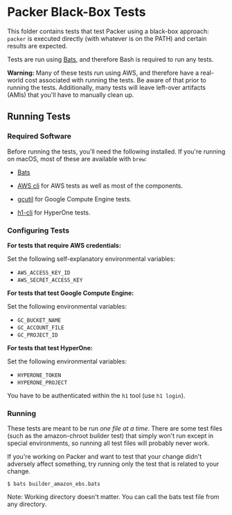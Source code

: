 # Packer Black-Box Tests

This folder contains tests that test Packer using a black-box approach:
`packer` is executed directly (with whatever is on the PATH) and certain
results are expected.

Tests are run using [Bats](https://github.com/sstephenson/bats), and therefore
Bash is required to run any tests.

**Warning:** Many of these tests run using AWS, and therefore have a
real-world cost associated with running the tests. Be aware of that prior
to running the tests. Additionally, many tests will leave left-over artifacts
(AMIs) that you'll have to manually clean up.

## Running Tests

### Required Software

Before running the tests, you'll need the following installed. If you're
running on macOS, most of these are available with `brew`:

* [Bats](https://github.com/sstephenson/bats)

* [AWS cli](http://aws.amazon.com/cli/) for AWS tests as well as most
  of the components.

* [gcutil](https://developers.google.com/compute/docs/gcutil/#install) for
  Google Compute Engine tests.

* [h1-cli](https://github.com/hyperonecom/h1-client-go) for HyperOne tests.

### Configuring Tests

**For tests that require AWS credentials:**

Set the following self-explanatory environmental variables:

* `AWS_ACCESS_KEY_ID`
* `AWS_SECRET_ACCESS_KEY`

**For tests that test Google Compute Engine:**

Set the following environmental variables:

* `GC_BUCKET_NAME`
* `GC_ACCOUNT_FILE`
* `GC_PROJECT_ID`

**For tests that test HyperOne:**

Set the following environmental variables:

* `HYPERONE_TOKEN`
* `HYPERONE_PROJECT`

You have to be authenticated within the `h1` tool (use `h1 login`).

### Running

These tests are meant to be run _one file at a time_. There are some
test files (such as the amazon-chroot builder test) that simply won't
run except in special environments, so running all test files will probably
never work.

If you're working on Packer and want to test that your change didn't
adversely affect something, try running only the test that is related to
your change.

```
$ bats builder_amazon_ebs.bats
```

Note: Working directory doesn't matter. You can call the bats test file
from any directory.
